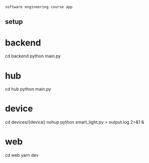     software engineering course app


## setup


# backend
cd backend
python main.py


# hub
cd hub
python main.py

# device
cd devices/{device}
nohup python smart_light.py > output.log 2>&1 &

# web
cd web
yarn dev
